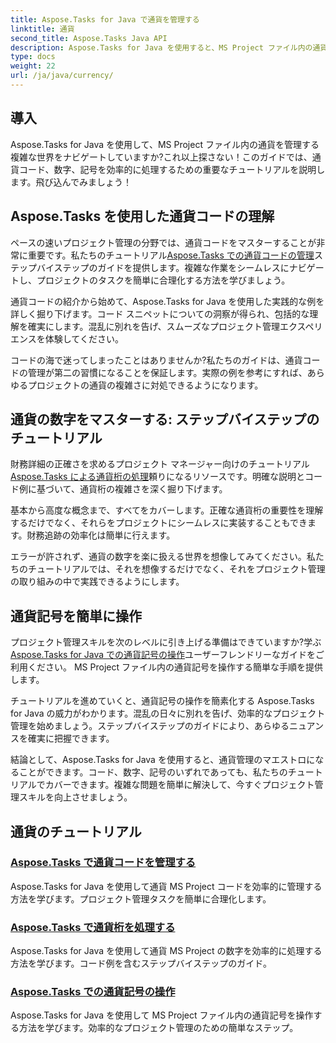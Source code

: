 ```yaml
---
title: Aspose.Tasks for Java で通貨を管理する
linktitle: 通貨
second_title: Aspose.Tasks Java API
description: Aspose.Tasks for Java を使用すると、MS Project ファイル内の通貨コード、数字、記号を簡単に管理できます。わかりやすいチュートリアルでプロジェクト管理を合理化します。
type: docs
weight: 22
url: /ja/java/currency/
---
```


## 導入

Aspose.Tasks for Java を使用して、MS Project ファイル内の通貨を管理する複雑な世界をナビゲートしていますか?これ以上探さない！このガイドでは、通貨コード、数字、記号を効率的に処理するための重要なチュートリアルを説明します。飛び込んでみましょう！

## Aspose.Tasks を使用した通貨コードの理解

ペースの速いプロジェクト管理の分野では、通貨コードをマスターすることが非常に重要です。私たちのチュートリアル[Aspose.Tasks での通貨コードの管理](./currency-codes/)ステップバイステップのガイドを提供します。複雑な作業をシームレスにナビゲートし、プロジェクトのタスクを簡単に合理化する方法を学びましょう。

通貨コードの紹介から始めて、Aspose.Tasks for Java を使用した実践的な例を詳しく掘り下げます。コード スニペットについての洞察が得られ、包括的な理解を確実にします。混乱に別れを告げ、スムーズなプロジェクト管理エクスペリエンスを体験してください。

コードの海で迷ってしまったことはありませんか?私たちのガイドは、通貨コードの管理が第二の習慣になることを保証します。実際の例を参考にすれば、あらゆるプロジェクトの通貨の複雑さに対処できるようになります。

## 通貨の数字をマスターする: ステップバイステップのチュートリアル

財務詳細の正確さを求めるプロジェクト マネージャー向けのチュートリアル[Aspose.Tasks による通貨桁の処理](./currency-digits/)頼りになるリソースです。明確な説明とコード例に基づいて、通貨桁の複雑さを深く掘り下げます。

基本から高度な概念まで、すべてをカバーします。正確な通貨桁の重要性を理解するだけでなく、それらをプロジェクトにシームレスに実装することもできます。財務追跡の効率化は簡単に行えます。

エラーが許されず、通貨の数字を楽に扱える世界を想像してみてください。私たちのチュートリアルでは、それを想像するだけでなく、それをプロジェクト管理の取り組みの中で実践できるようにします。

## 通貨記号を簡単に操作

プロジェクト管理スキルを次のレベルに引き上げる準備はできていますか?学ぶ[Aspose.Tasks for Java での通貨記号の操作](./currency-symbols/)ユーザーフレンドリーなガイドをご利用ください。 MS Project ファイル内の通貨記号を操作する簡単な手順を提供します。

チュートリアルを進めていくと、通貨記号の操作を簡素化する Aspose.Tasks for Java の威力がわかります。混乱の日々に別れを告げ、効率的なプロジェクト管理を始めましょう。ステップバイステップのガイドにより、あらゆるニュアンスを確実に把握できます。

結論として、Aspose.Tasks for Java を使用すると、通貨管理のマエストロになることができます。コード、数字、記号のいずれであっても、私たちのチュートリアルでカバーできます。複雑な問題を簡単に解決して、今すぐプロジェクト管理スキルを向上させましょう。

## 通貨のチュートリアル
### [Aspose.Tasks で通貨コードを管理する](./currency-codes/)
Aspose.Tasks for Java を使用して通貨 MS Project コードを効率的に管理する方法を学びます。プロジェクト管理タスクを簡単に合理化します。
### [Aspose.Tasks で通貨桁を処理する](./currency-digits/)
Aspose.Tasks for Java を使用して通貨 MS Project の数字を効率的に処理する方法を学びます。コード例を含むステップバイステップのガイド。
### [Aspose.Tasks での通貨記号の操作](./currency-symbols/)
Aspose.Tasks for Java を使用して MS Project ファイル内の通貨記号を操作する方法を学びます。効率的なプロジェクト管理のための簡単なステップ。